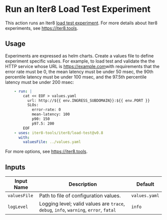 # Run an Iter8 Load Test Experiment

This action runs an Iter8 [load test experiment](https://iter8.tools/0.8/tutorials/load-test/overview/). For more details about Iter8 experiments, see <https://iter8.tools>.

## Usage

Experiments are expressed as helm charts. Create a values file to define experiment specific values. For example, to load test and validate the the HTTP service whose URL is <https://example.com>with requirements that the error rate must be 0, the mean latency must be under 50 msec, the 90th percentile latency must be under 100 msec, and the 97.5th percentile latency must be under 200 msec:

``` yaml
    - run: |
        cat << EOF > values.yaml
          url: http://${{ env.INGRESS_SUBDOMAIN}}:${{ env.PORT }}
          SLOs:
            error-rate: 0
            mean-latency: 100
            p90: 150
            p97.5: 200
        EOF
    - uses: iter8-tools/iter8/load-test@v0.8
      with:
        valuesFile: ../values.yaml
```

For more options, see <https://iter8.tools>.

## Inputs

| Input Name | Description | Default |
| ---------- | ----------- | ------- |
| `valuesFile` | Path to file of configuration values. | `values.yaml` |
| `logLevel` | Logging level; valid values are `trace`, `debug`, `info`, `warning`, `error`, `fatal` | `info` |
